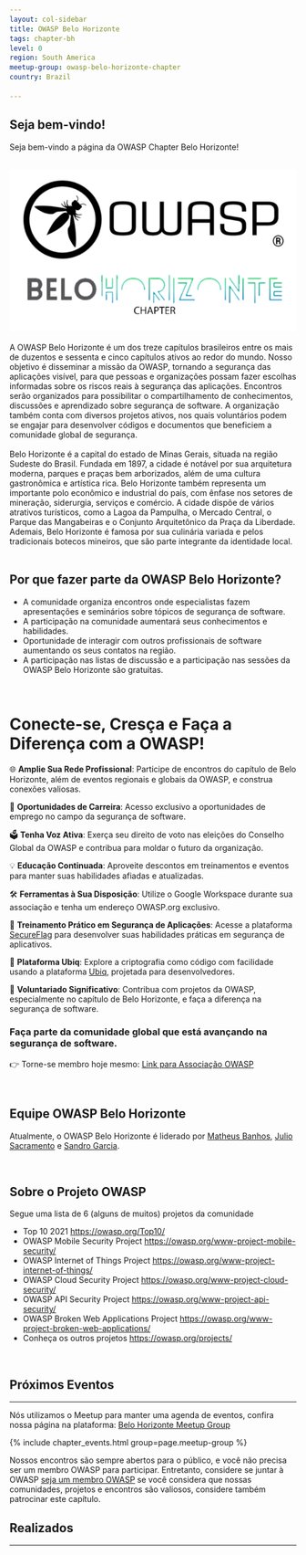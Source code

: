 ```yaml
---
layout: col-sidebar
title: OWASP Belo Horizonte
tags: chapter-bh
level: 0
region: South America
meetup-group: owasp-belo-horizonte-chapter
country: Brazil

---
```


## Seja bem-vindo!
Seja bem-vindo a página da OWASP Chapter Belo Horizonte!

<br>
<center>
<img src="assets/images/img_principal.jpeg">
</center>

<br>
A OWASP Belo Horizonte é um dos treze capítulos brasileiros entre os mais de duzentos e sessenta e cinco capítulos ativos ao redor do mundo. Nosso objetivo é disseminar a missão da OWASP, tornando a segurança das aplicações visível, para que pessoas e organizações possam fazer escolhas informadas sobre os riscos reais à segurança das aplicações.
Encontros serão organizados para possibilitar o compartilhamento de conhecimentos, discussões e aprendizado sobre segurança de software. A organização também conta com diversos projetos ativos, nos quais voluntários podem se engajar para desenvolver códigos e documentos que beneficiem a comunidade global de segurança.<br>
<br>
Belo Horizonte é a capital do estado de Minas Gerais, situada na região Sudeste do Brasil. Fundada em 1897, a cidade é notável por sua arquitetura moderna, parques e praças bem arborizados, além de uma cultura gastronômica e artística rica. Belo Horizonte também representa um importante polo econômico e industrial do país, com ênfase nos setores de mineração, siderurgia, serviços e comércio.
A cidade dispõe de vários atrativos turísticos, como a Lagoa da Pampulha, o Mercado Central, o Parque das Mangabeiras e o Conjunto Arquitetônico da Praça da Liberdade. Ademais, Belo Horizonte é famosa por sua culinária variada e pelos tradicionais botecos mineiros, que são parte integrante da identidade local.<br>
<br>

## Por que fazer parte da OWASP Belo Horizonte?
<ul>
<li>A comunidade organiza encontros onde especialistas fazem apresentações e seminários sobre tópicos de segurança de software.</li>
<li>A participação na comunidade aumentará seus conhecimentos e habilidades.</li>
<li>Oportunidade de interagir com outros profissionais de software aumentando os seus contatos na região.</li>
<li>A participação nas listas de discussão e a participação nas sessões da OWASP Belo Horizonte são gratuitas.</li>
</ul>
<br>

# Conecte-se, Cresça e Faça a Diferença com a OWASP!

🌐 **Amplie Sua Rede Profissional**: Participe de encontros do capítulo de Belo Horizonte, além de eventos regionais e globais da OWASP, e construa conexões valiosas.

💼 **Oportunidades de Carreira**: Acesso exclusivo a oportunidades de emprego no campo da segurança de software.

🗳️ **Tenha Voz Ativa**: Exerça seu direito de voto nas eleições do Conselho Global da OWASP e contribua para moldar o futuro da organização.

💡 **Educação Continuada**: Aproveite descontos em treinamentos e eventos para manter suas habilidades afiadas e atualizadas.

🛠️ **Ferramentas à Sua Disposição**: Utilize o Google Workspace durante sua associação e tenha um endereço OWASP.org exclusivo.

🚀 **Treinamento Prático em Segurança de Aplicações**: Acesse a plataforma [SecureFlag](https://www.secureflag.com/owasp.html) para desenvolver suas habilidades práticas em segurança de aplicativos.

🔐 **Plataforma Ubiq**: Explore a criptografia como código com facilidade usando a plataforma [Ubiq](https://www.ubiqsecurity.com/owasp), projetada para desenvolvedores.

🤝 **Voluntariado Significativo**: Contribua com projetos da OWASP, especialmente no capítulo de Belo Horizonte, e faça a diferença na segurança de software.

### Faça parte da comunidade global que está avançando na segurança de software.

👉 Torne-se membro hoje mesmo: [Link para Associação OWASP](https://owasp.org/membership/)


<br>

## Equipe OWASP Belo Horizonte

Atualmente, o OWASP Belo Horizonte é liderado por [Matheus Banhos](https://www.linkedin.com/in/matheusbanhos/), [Julio Sacramento](https://www.linkedin.com/in/julio-sacramento/) e [Sandro Garcia](https://www.linkedin.com/in/sandro-g-0539b0168/).

<br>


## Sobre o Projeto OWASP

Segue uma lista de 6 (alguns de muitos) projetos da comunidade

  - Top 10 2021 <https://owasp.org/Top10/>
  - OWASP Mobile Security Project
    <https://owasp.org/www-project-mobile-security/>
  - OWASP Internet of Things Project
    <https://owasp.org/www-project-internet-of-things/>
  - OWASP Cloud Security Project
    <https://owasp.org/www-project-cloud-security/>
  - OWASP API Security Project
    <https://owasp.org/www-project-api-security/>
  - OWASP Broken Web Applications Project
    <https://owasp.org/www-project-broken-web-applications/>
  - Conheça os outros projetos
    <https://owasp.org/projects/>

<br>

## Próximos Eventos
---------------------

Nós utilizamos o Meetup para manter uma agenda de eventos, confira nossa página na plataforma: [Belo Horizonte Meetup Group](https://www.meetup.com/owasp-belo-horizonte-chapter/)

{% include chapter_events.html group=page.meetup-group %}

Nossos encontros são sempre abertos para o público, e você não precisa ser um membro OWASP para participar. Entretanto, considere se juntar à OWASP  [seja um membro OWASP](https://owasp.org/membership/) se você considera que nossas comunidades, projetos e encontros são valiosos, considere também patrocinar este capítulo.


## Realizados
---------------------

